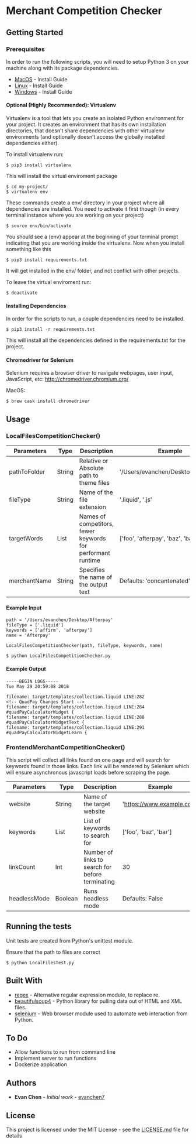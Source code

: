 # Merchant Competition Checker

## Getting Started

### Prerequisites

In order to run the following scripts, you will need to setup Python 3 on your machine along with its package dependencies.

* [MacOS](http://docs.python-guide.org/en/latest/starting/install3/osx/#install3-osx) - Install Guide
* [Linux](http://docs.python-guide.org/en/latest/starting/install3/linux/#install3-linux) - Install Guide
* [Windows](http://docs.python-guide.org/en/latest/starting/install3/win/#install3-windows) - Install Guide

#### Optional (Highly Recommended): Virtualenv
Virtualenv is a tool that lets you create an isolated Python environment for your project. It creates an environment that has its own installation directories, that doesn’t share dependencies with other virtualenv environments (and optionally doesn’t access the globally installed dependencies either).

To install virtualenv run:
```
$ pip3 install virtualenv
```

This will install the virtual enviroment package
```
$ cd my-project/
$ virtualenv env
```

These commands create a env/ directory in your project where all dependencies are installed. You need to activate it first though (in every terminal instance where you are working on your project)
```
$ source env/bin/activate
```

You should see a (env) appear at the beginning of your terminal prompt indicating that you are working inside the virtualenv. Now when you install something like this
```
$ pip3 install requirements.txt
```
It will get installed in the env/ folder, and not conflict with other projects.

To leave the virtual enviroment run:
```
$ deactivate
```

#### Installing Dependencies

In order for the scripts to run, a couple dependencies need to be installed.

```
$ pip3 install -r requirements.txt
```

This will install all the dependencies defined in the requirements.txt for the project.

#### Chromedriver for Selenium

Selenium requires a browser driver to navigate webpages, user input, JavaScript, etc: http://chromedriver.chromium.org/

MacOS:
```
$ brew cask install chromedriver
```

## Usage

### LocalFilesCompetitionChecker()
| Parameters | Type | Description | Example |
| --- | --- | --- | --- |
| pathToFolder | String | Relative or Absolute path to theme files | '/Users/evanchen/Desktop/Afterpay'
| fileType | String | Name of the file extension | '.liquid', '.js' |
| targetWords | List | Names of competitors, fewer keywords for performant runtime | ['foo', 'afterpay', 'baz', 'bar']
| merchantName | String | Specifies the name of the output text | Defaults: 'concantenated'|

#### Example Input
```
path = '/Users/evanchen/Desktop/Afterpay'
fileType = ['.liquid']
keywords = ['affirm', 'afterpay']
name = 'Afterpay'
```
```
LocalFilesCompetitionChecker(path, fileType, keywords, name)
```
```
$ python LocalFilesCompetitionChecker.py
```

#### Example Output
```
-----BEGIN LOGS-----
Tue May 29 20:59:08 2018

filename: target/templates/collection.liquid LINE:282                <!-- QuadPay Changes Start -->
filename: target/templates/collection.liquid LINE:284                  #quadPayCalculatorWidget {
filename: target/templates/collection.liquid LINE:288                  #quadPayCalculatorWidgetText {
filename: target/templates/collection.liquid LINE:291                  #quadPayCalculatorWidgetLearn {
```

### FrontendMerchantCompetitionChecker()
This script will collect all links found on one page and will search for keywords found in those links. Each link will be rendered by Selenium which will ensure asynchronous javascript loads before scraping the page.

| Parameters | Type | Description | Example |
| --- | --- | --- | --- |
| website | String | Name of the target website | 'https://www.example.com' |
| keywords | List | List of keywords to search for | ['foo', 'baz', 'bar'] |
| linkCount | Int | Number of links to search for before terminating | 30 |
| headlessMode | Boolean | Runs headless mode  | Defaults: False |


## Running the tests
Unit tests are created from Python's unittest module.

Ensure that the path to files are correct
```
$ python LocalFilesTest.py
```

## Built With
* [regex](https://pypi.org/project/regex/) - Alternative regular expression module, to replace re.
* [beautifulsoup4](https://www.crummy.com/software/BeautifulSoup/) - Python library for pulling data out of HTML and XML files.
* [selenium](https://pypi.org/project/selenium/) - Web browser module used to automate web interaction from Python.

## To Do
* Allow functions to run from command line
* Implement server to run functions
* Dockerize application

## Authors
* **Evan Chen** - *Initial work* - [evanchen7](https://github.com/evanchen7)

## License
This project is licensed under the MIT License - see the [LICENSE.md](LICENSE.md) file for details